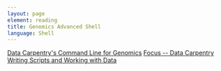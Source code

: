 ```yaml
---
layout: page
element: reading
title: Genomics Advanced Shell
language: Shell
---
```


[Data Carpentry's Command Line for Genomics](https://datacarpentry.org/shell-genomics/)
[Focus -- Data Carpentry Writing Scripts and Working with Data](https://datacarpentry.org/shell-genomics/05-writing-scripts/index.html)